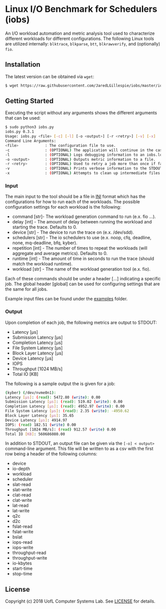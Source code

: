 # Linux I/O Benchmark for Schedulers (iobs)
An I/O workload automation and metric analysis tool used to characterize different workloads for different configurations. The following Linux tools are utilized internally: `blktrace`, `blkparse`, `btt`, `blkrawverify`, and (optionally) `fio`.

## Installation
The latest version can be obtained via `wget`:
```bash
$ wget https://raw.githubusercontent.com/JaredLGillespie/iobs/master/iobs.py
```
## Getting Started
Executing the script without any arguments shows the different arguments that can be used:
```bash
$ sudo python3 iobs.py
iobs.py 0.3.1
Usage: iobs.py <file> [-c] [-l] [-o <output>] [-r <retry>] [-v] [-x]
Command Line Arguments:
<file>            : The configuration file to use.
-c                : (OPTIONAL) The application will continue in the case of a job failure.
-l                : (OPTIONAL) Logs debugging information to an iobs.log file.
-o <output>       : (OPTIONAL) Outputs metric information to a file.
-r <retry>        : (OPTIONAL) Used to retry a job more than once if failure occurs. Defaults to 1.
-v                : (OPTIONAL) Prints verbose information to the STDOUT.
-x                : (OPTIONAL) Attempts to clean up intermediate files.
```

### Input
The main input to the tool should be a file in [INI](https://en.wikipedia.org/wiki/INI_file) format which has the configurations for how to run each of the workloads. The possible configuration settings for each workload is the following:
* command [str]- The workload generation command to run (e.x. fio ...).
* delay [int] - The amount of delay between running the workload and starting the trace. Defaults to 0.
* device [str] - The device to run the trace on (e.x. /dev/sdd).
* schedulers [str] - The io schedulers to use (e.x. noop, cfq, deadline, none, mq-deadline, bfq, kyber).
* repetition [int] - The number of times to repeat the workloads (will aggregate and average metrics). Defaults to 0.
* runtime [int] - The amount of time in seconds to run the trace (should match the workload runtime).
* workload [str] - The name of the workload generation tool (e.x. fio).

Each of these commands should be under a header [...] indicating a specific job. The global header [global] can be used for configuring settings that are the same for all jobs.

Example input files can be found under the [examples](https://github.com/JaredLGillespie/iobs/tree/master/examples) folder.

### Output
Upon completion of each job, the following metrics are output to STDOUT:
* Latency [µs]
* Submission Latency [µs]
* Completion Latency [µs]
* File System Latency [µs]
* Block Layer Latency [µs]
* Device Latency [µs]
* IOPS
* Throughput [1024 MB/s]
* Total IO [KB]

The following is a sample output the is given for a job:
```bash
(kyber) (/dev/nvme0n1):
Latency [µs]: (read): 5472.80 (write): 0.00
Submission Latency [µs]: (read): 519.02 (write): 0.00
Completion Latency [µs]: (read): 4952.97 (write): 0.00
File System Latency [µs]: (read): 2.35 (write): -4950.62
Block Layer Latency [µs]: 35.65
Device Latency [µs]: 4914.97
IOPS: (read) 182.51 (write) 0.00
Throughput [1024 MB/s]: (read) 912.57 (write) 0.00
Total IO [KB]: 560686080.00
```

In addition to STDOUT, an output file can be given via the `[-o] < output>` command-line argument. This file will be written to as a csv with the first row being a header of the following columns:
* device
* io-depth
* workload
* scheduler
* slat-read
* slat-write
* clat-read
* clat-write
* lat-read
* lat-write
* q2c
* d2c
* fslat-read
* fslat-write
* bslat
* iops-read
* iops-write
* throughput-read
* throughput-write
* io-kbytes
* start-time
* stop-time

## License
Copyright (c) 2018 UofL Computer Systems Lab. See [LICENSE](https://github.com/JaredLGillespie/iobs/blob/master/LICENSE) for details.
